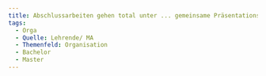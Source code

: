```yaml
---
title: Abschlussarbeiten gehen total unter ... gemeinsame Präsentationsforen fehlen
tags:
  - Orga
  - Quelle: Lehrende/ MA
  - Themenfeld: Organisation
  - Bachelor
  - Master
---
```

